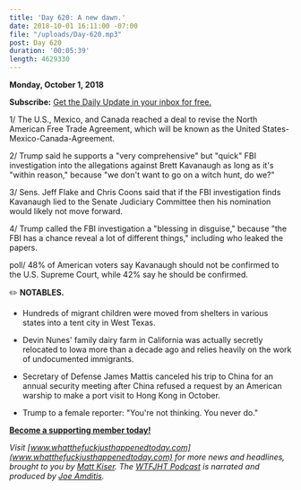 ```yaml
---
title: 'Day 620: A new dawn.'
date: 2018-10-01 16:11:00 -07:00
file: "/uploads/Day-620.mp3"
post: Day 620
duration: '00:05:39'
length: 4629330
---
```


**Monday, October 1, 2018**

**Subscribe:** [Get the Daily Update in your inbox for free. ](https://whatthefuckjusthappenedtoday.com/subscribe/)

1/ The U.S., Mexico, and Canada reached a deal to revise the North American Free Trade Agreement, which will be known as the United States-Mexico-Canada-Agreement.

2/ Trump said he supports a "very comprehensive" but "quick" FBI investigation into the allegations against Brett Kavanaugh as long as it's "within reason," because "we don't want to go on a witch hunt, do we?"

3/ Sens. Jeff Flake and Chris Coons said that if the FBI investigation finds Kavanaugh lied to the Senate Judiciary Committee then his nomination would likely not move forward.

4/ Trump called the FBI investigation a "blessing in disguise," because "the FBI has a chance reveal a lot of different things," including who leaked the papers.

poll/ 48% of American voters say Kavanaugh should not be confirmed to the U.S. Supreme Court, while 42% say he should be confirmed.

✏️ **NOTABLES.**

* Hundreds of migrant children were moved from shelters in various states into a tent city in West Texas.

* Devin Nunes' family dairy farm in California was actually secretly relocated to Iowa more than a decade ago and relies heavily on the work of undocumented immigrants.

* Secretary of Defense James Mattis canceled his trip to China for an annual security meeting after China refused a request by an American warship to make a port visit to Hong Kong in October.

* Trump to a female reporter: "You're not thinking. You never do."

**[Become a supporting member today!](https://whatthefuckjusthappenedtoday.com/membership/?utm_source=2017\+Donors&utm_campaign=8dccd905d9-&utm_medium=email&utm_term=0_3bd36f654c-8dccd905d9-169730397)**

*Visit [www.whatthefuckjusthappenedtoday.com](www.whatthefuckjusthappenedtoday.com) for more news and headlines, brought to you by [Matt Kiser](https://twitter.com/Matt_Kiser). The [WTFJHT Podcast](https://whatthefuckjusthappenedtoday.com/podcasts/) is narrated and produced by [Joe Amditis](https://twitter.com/jsamditis).*